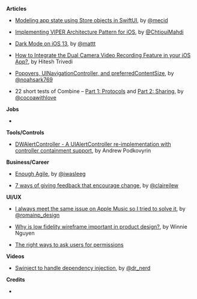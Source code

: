 **Articles**

* [Modeling app state using Store objects in SwiftUI](https://mecid.github.io/2019/09/04/modeling-app-state-using-store-objects-in-swiftui/), by [@mecid](https://twitter.com/mecid)

* [Implementing VIPER Architecture Pattern for iOS](https://medium.com/flawless-app-stories/implementing-viper-archticture-pattern-for-ios-d24a6def8ba2), by [@ChtiouiMahdi](https://twitter.com/ChtiouiMahdi)

* [Dark Mode on iOS 13](https://nshipster.com/dark-mode/), by [@mattt](https://twitter.com/mattt)

* [How to Integrate the Dual Camera Video Recording Feature in your iOS App?](https://www.spaceotechnologies.com/integrate-multi-camera-video-recording-ios/), by Hitesh Trivedi

* [Popovers, UINavigationController, and preferredContentSize](https://noahgilmore.com/blog/popover-uinavigationcontroller-preferredcontentsize/), by [@noahsark769](https://twitter.com/noahsark769)

* 22 short tests of Combine – [Part 1: Protocols](https://www.cocoawithlove.com/blog/twenty-two-short-tests-of-combine-part-1.html) and [Part 2: Sharing](https://www.cocoawithlove.com/blog/twenty-two-short-tests-of-combine-part-2.html), by [@cocoawithlove](https://twitter.com/cocoawithlove)

**Jobs** 

* 

**Tools/Controls**

* [DWAlertController - A UIAlertController re-implementation with controller containment support](https://github.com/podkovyrin/DWAlertController), by Andrew Podkovyrin

**Business/Career**

* [Enough Agile](https://deprogrammaticaipsum.com/2019/09/02/enough-agile/), by [@iwasleeg](twitter.com/iwasleeg)

* [7 ways of giving feedback that encourage change](https://knowyourteam.com/blog/2019/08/29/7-ways-of-giving-feedback-that-encourage-change/), by [@clairejlew](https://twitter.com/clairejlew)

**UI/UX**

* [I always meet the same issue on Apple Music so I tried to solve it](https://uxplanet.org/i-always-meet-the-same-issue-on-apple-music-so-i-tried-to-solve-it-218aa68e42b2), by [@romainp_design](https://twitter.com/romainp_design)

* [Why is low fidelity wireframe important in product design?](https://uxdesign.cc/why-low-fidelity-wireframe-curious-in-product-design-c7bea87bc23d), by Winnie Nguyen

* [The right ways to ask users for permissions](https://growth.design/case-studies/hopper-permission-requests-ux/)

**Videos**

* [Swinject to handle dependency injection](https://www.youtube.com/watch?v=8a_oL8-ioqA), by [@dr_nerd](https://twitter.com/dr_nerd)

**Credits**

*
